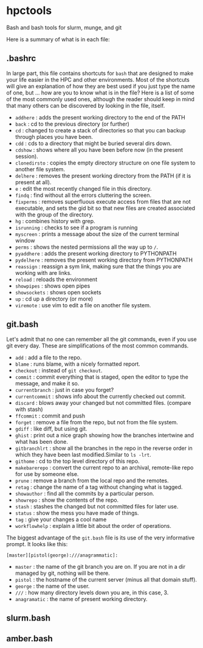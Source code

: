 # hpctools
Bash and bash tools for slurm, munge, and git

Here is a summary of what is in each file:

## .bashrc

In large part, this file contains shortcuts for `bash` that are
designed to make your life easier in the HPC and other environments. 
Most of the shortcuts will give an explanation of how they are 
best used if you just type the name of one, but ... how are you
to know what is in the file? Here is a list of some of the most
commonly used ones, although the reader should keep in mind 
that many others can be discovered by looking in the file, itself.

- `addhere` : adds the present working directory to the end of the PATH
- `back` : cd to the previous directory (or further)
- `cd` : changed to create a stack of directories so that you can backup through places you have been.
- `cdd` : cds to a directory that might be buried several dirs down.
- `cdshow` : shows where all you have been before now (in the present session).
- `clonedirsto` : copies the empty directory structure on one file system to another file system.
- `delhere` : removes the present working directory from the PATH (if it is present at all).
- `e` : edit the most recently changed file in this directory.
- `findq` : find without all the errors cluttering the screen.
- `fixperms` : removes superfluous execute access from files that are not executable, and sets the gid bit so that new files are created associated with the group of the directory.
- `hg` : combines history with grep.
- `isrunning` : checks to see if a program is running
- `myscreen` : prints a message about the size of the current terminal window
- `perms` : shows the nested permissions all the way up to `/`.
- `pyaddhere` : adds the present working directory to PYTHONPATH
- `pydelhere` : removes the present working directory from PYTHONPATH
- `reassign` : reassign a sym link, making sure that the things you are working with are links.
- `reload` : reloads the environment
- `showpipes` : shows open pipes
- `showsockets` : shows open sockets
- `up` : cd up a directory (or more)
- `viremote` : use vim to edit a file on another file system.

## git.bash

Let's admit that no one can remember all the git commands, even if you
use git every day. These are simplifications of the most common commands.

- `add` : add a file to the repo.
- `blame` : runs blame, with a nicely formatted report.
- `checkout` : instead of `git checkout`.
- `commit` : commit everything that is staged, open the editor to type the message, and make it so.
- `currentbranch` : just in case you forget?
- `currentcommit` : shows info about the currently checked out commit.
- `discard` : blows away your changed but not committed files. (compare with stash)
- `ffcommit` : commit and push
- `forget` : remove a file from the repo, but not from the file system.
- `gdiff` : like diff, but using git.
- `ghist` : print out a nice graph showing how the branches intertwine and what has been done.
- `gitbranchlrt` : show all the branches in the repo in the reverse order in which they have been last modified.Similar to `ls -lrt`.
- `githome` : cd to the top level directory of this repo.
- `makebarerepo` : convert the current repo to an archival, remote-like repo for use by someone else.
- `prune` : remove a branch from the local repo and the remotes.
- `retag` : change the name of a tag without changing what is tagged.
- `showauthor` : find all the commits by a particular person.
- `showrepo` : show the contents of the repo.
- `stash` : stashes the changed but not committed files for later use.
- `status` : show the mess you have made of things.
- `tag` : give your changes a cool name
- `workflowhelp` : explain a little bit about the order of operations.

The biggest advantage of the `git.bash` file is its use of the very 
informative prompt. It looks like this:

`[master][pistol(george):///anagrammatic]: `

- `master` : the name of the git branch you are on. If you are not in a dir managed by
git, nothing will be there.
- `pistol` : the hostname of the current server (minus all that domain stuff).
- `george` : the name of the user.
- `///` : how many directory levels down you are, in this case, 3.
- `anagramatic` : the name of present working directory.

## slurm.bash

## amber.bash
